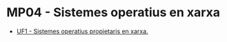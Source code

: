 # MP04 - Sistemes operatius en xarxa

- [UF1 - Sistemes operatius propietaris en xarxa.](UF1/readme.md)

